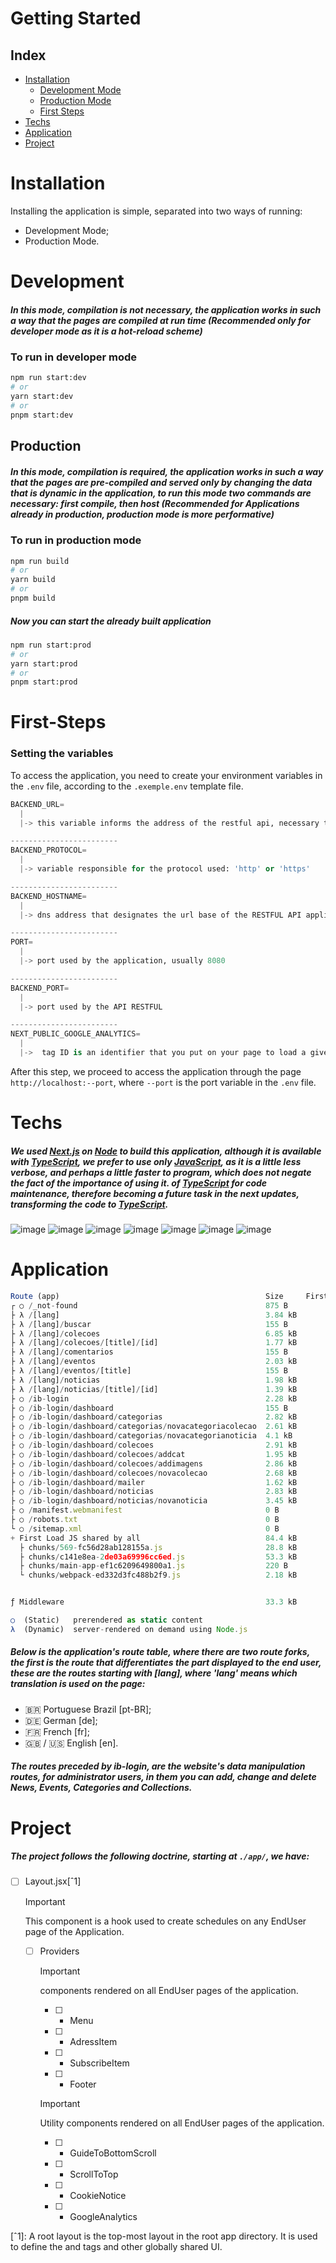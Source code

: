 # Getting Started

## Index
   * [Installation](#installation)
      * [Development Mode](#development)
      * [Production Mode](#production)
      * [First Steps](#first-steps)
   * [Techs](#techs)
   * [Application](#application)
   * [Project](#project)

# Installation

Installing the application is simple, separated into two ways of running:
  * Development Mode;
  * Production Mode.

# Development

##### In this mode, compilation is not necessary, the application works in such a way that the pages are compiled at run time (Recommended only for developer mode as it is a hot-reload scheme)

### To run in developer mode

```bash
npm run start:dev
# or
yarn start:dev
# or
pnpm start:dev
```

## Production

##### In this mode, compilation is required, the application works in such a way that the pages are pre-compiled and served only by changing the data that is dynamic in the application, to run this mode two commands are necessary: first compile, then host (Recommended for Applications already in production, production mode is more performative)

### To run in production mode

```bash
npm run build
# or
yarn build
# or
pnpm build
```

##### Now you can start the already built application

```bash
npm run start:prod
# or
yarn start:prod
# or
pnpm start:prod
```


# First-Steps

<h3>Setting the variables</h3>

To access the application, you need to create your environment variables in the `.env` file, according to the `.exemple.env` template file.

```python
BACKEND_URL=
  |
  |-> this variable informs the address of the restful api, necessary to run the application (is the sum of the following 2 variables)

------------------------
BACKEND_PROTOCOL=
  |
  |-> variable responsible for the protocol used: 'http' or 'https'

------------------------
BACKEND_HOSTNAME=
  |
  |-> dns address that designates the url base of the RESTFUL API application

------------------------
PORT=
  |
  |-> port used by the application, usually 8080

------------------------
BACKEND_PORT=
  |
  |-> port used by the API RESTFUL

------------------------
NEXT_PUBLIC_GOOGLE_ANALYTICS=
  |
  |->  tag ID is an identifier that you put on your page to load a given Google tag. Examples of tag IDs include GT-XXXXXXXXX, G-XXXXXXXXX, and AW-XXXXXXXXX. A single Google tag can have multiple tag IDs.

```

After this step, we proceed to access the application through the page ``http://localhost:--port``, where `--port` is the port variable in the `.env` file.

# Techs

##### We used [Next.js](https://nextjs.org) on [Node](https://nodejs.org/en) to build this application, although it is available with [TypeScript](https://www.typescriptlang.org), we prefer to use only [JavaScript](https://developer.mozilla.org/pt-BR/docs/Web/JavaScript), as it is a little less verbose, and perhaps a little faster to program, which does not negate the fact of the importance of using it. of [TypeScript](https://www.typescriptlang.org) for code maintenance, therefore becoming a future task in the next updates, transforming the code to [TypeScript](https://www.typescriptlang.org).

![image](https://img.shields.io/badge/JavaScript-F7DF3F?style=for-the-badge&logo=javascript&logoColor=black) ![image](https://img.shields.io/badge/TypeScript-007ACC?style=for-the-badge&logo=typescript&logoColor=white) ![image](https://img.shields.io/badge/HTML5-E34F26?style=for-the-badge&logo=html5&logoColor=white) ![image](https://img.shields.io/badge/CSS3-1572B6?style=for-the-badge&logo=css3&logoColor=white) ![image](https://img.shields.io/badge/next%20js-000000?style=for-the-badge&logo=nextdotjs&logoColor=white) ![image](https://img.shields.io/badge/Node%20js-339933?style=for-the-badge&logo=nodedotjs&logoColor=white) ![image](https://img.shields.io/badge/React-20232A?style=for-the-badge&logo=react&logoColor=61DAFB)

# Application

``````javascript
Route (app)                                              Size     First Load JS
┌ ○ /_not-found                                          875 B          85.3 kB
├ λ /[lang]                                              3.84 kB         111 kB
├ λ /[lang]/buscar                                       155 B          84.6 kB
├ λ /[lang]/colecoes                                     6.85 kB         104 kB
├ λ /[lang]/colecoes/[title]/[id]                        1.77 kB        92.7 kB
├ λ /[lang]/comentarios                                  155 B          84.6 kB
├ λ /[lang]/eventos                                      2.03 kB        92.9 kB
├ λ /[lang]/eventos/[title]                              155 B          84.6 kB
├ λ /[lang]/noticias                                     1.98 kB         112 kB
├ λ /[lang]/noticias/[title]/[id]                        1.39 kB        91.1 kB
├ ○ /ib-login                                            2.28 kB         116 kB
├ ○ /ib-login/dashboard                                  155 B          84.6 kB
├ ○ /ib-login/dashboard/categorias                       2.82 kB         103 kB
├ ○ /ib-login/dashboard/categorias/novacategoriacolecao  2.61 kB         126 kB
├ ○ /ib-login/dashboard/categorias/novacategorianoticia  4.1 kB          118 kB
├ ○ /ib-login/dashboard/colecoes                         2.91 kB         104 kB
├ ○ /ib-login/dashboard/colecoes/addcat                  1.95 kB         102 kB
├ ○ /ib-login/dashboard/colecoes/addimagens              2.86 kB         116 kB
├ ○ /ib-login/dashboard/colecoes/novacolecao             2.68 kB         127 kB
├ ○ /ib-login/dashboard/mailer                           1.62 kB        86.7 kB
├ ○ /ib-login/dashboard/noticias                         2.83 kB         109 kB
├ ○ /ib-login/dashboard/noticias/novanoticia             3.45 kB         134 kB
├ ○ /manifest.webmanifest                                0 B                0 B
├ ○ /robots.txt                                          0 B                0 B
└ ○ /sitemap.xml                                         0 B                0 B
+ First Load JS shared by all                            84.4 kB
  ├ chunks/569-fc56d28ab128155a.js                       28.8 kB
  ├ chunks/c141e8ea-2de03a69996cc6ed.js                  53.3 kB
  ├ chunks/main-app-ef1c6209649800a1.js                  220 B
  └ chunks/webpack-ed332d3fc488b2f9.js                   2.18 kB


ƒ Middleware                                             33.3 kB

○  (Static)   prerendered as static content
λ  (Dynamic)  server-rendered on demand using Node.js

``````
##### Below is the application's route table, where there are two route forks, the first is the route that differentiates the part displayed to the end user, these are the routes starting with [lang], where 'lang' means which translation is used on the page: 
  * 🇧🇷 Portuguese Brazil [pt-BR];
  * 🇩🇪 German [de];
  * 🇫🇷 French [fr];
  * 🇬🇧 / 🇺🇸 English [en].

##### The routes preceded by ib-login, are the website's data manipulation routes, for administrator users, in them you can add, change and delete News, Events, Categories and Collections.

# Project

##### The project follows the following doctrine, starting at `./app/`, we have:

  - [ ] Layout.jsx[ˆ1]

    > [!IMPORTANT]
    > This component is a hook used to create schedules on any EndUser page of the Application.

    - [ ] Providers

      > [!IMPORTANT]
      > components rendered on all EndUser pages of the application.

      - [ ] - Menu
      - [ ] - AdressItem
      - [ ] - SubscribeItem
      - [ ] - Footer

      > [!IMPORTANT]
      > Utility components rendered on all EndUser pages of the application.

      - [ ] - GuideToBottomScroll
      - [ ] - ScrollToTop
      - [ ] - CookieNotice
      - [ ] - GoogleAnalytics

[ˆ1]: A root layout is the top-most layout in the root app directory. It is used to define the <html> and <body> tags and other globally shared UI.
